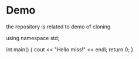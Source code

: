 # Demo
the repository is related to demo of cloning
 <iostream>

using namespace std;

int main()
{
    cout << "Hello miss!" << endl;
    return 0;
}
